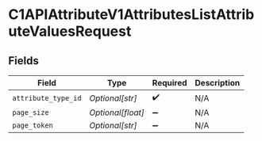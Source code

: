 # C1APIAttributeV1AttributesListAttributeValuesRequest


## Fields

| Field               | Type                | Required            | Description         |
| ------------------- | ------------------- | ------------------- | ------------------- |
| `attribute_type_id` | *Optional[str]*     | :heavy_check_mark:  | N/A                 |
| `page_size`         | *Optional[float]*   | :heavy_minus_sign:  | N/A                 |
| `page_token`        | *Optional[str]*     | :heavy_minus_sign:  | N/A                 |